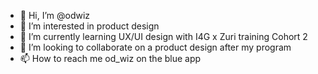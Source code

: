 - 👋 Hi, I’m @odwiz
- 👀 I’m interested in product design
- 🌱 I’m currently learning UX/UI design with I4G x Zuri training Cohort 2
- 💞️ I’m looking to collaborate on a product design after my program
- 📫 How to reach me od_wiz on the blue app

<!---
odwiz/odwiz is a ✨ special ✨ repository because its `README.md` (this file) appears on your GitHub profile.
You can click the Preview link to take a look at your changes.
--->
